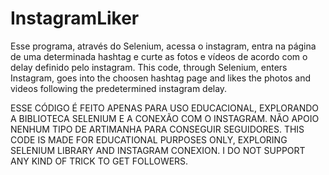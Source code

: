 # InstagramLiker
Esse programa, através do Selenium, acessa o instagram, entra na página de uma determinada hashtag e curte as fotos e vídeos de acordo com o delay definido pelo instagram.
This code, through Selenium, enters Instagram, goes into the choosen hashtag page and likes the photos and videos following the predetermined instagram delay.

ESSE CÓDIGO É FEITO APENAS PARA USO EDUCACIONAL, EXPLORANDO A BIBLIOTECA SELENIUM E A CONEXÃO COM O INSTAGRAM. NÃO APOIO NENHUM TIPO DE ARTIMANHA PARA CONSEGUIR SEGUIDORES.
THIS CODE IS MADE FOR EDUCATIONAL PURPOSES ONLY, EXPLORING SELENIUM LIBRARY AND INSTAGRAM CONEXION. I DO NOT SUPPORT ANY KIND OF TRICK TO GET FOLLOWERS.
